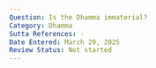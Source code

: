 ```yaml
---
Question: Is the Dhamma immaterial?
Category: Dhamma
Sutta References: -
Date Entered: March 29, 2025
Review Status: Not started
---
```

